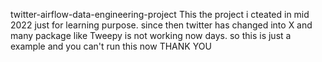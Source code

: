 twitter-airflow-data-engineering-project
This the project i cteated in mid 2022 just for learning purpose. 
since then twitter has changed into X and many package like Tweepy is not working now days.
so this is just a example and you can't run this now
THANK YOU

